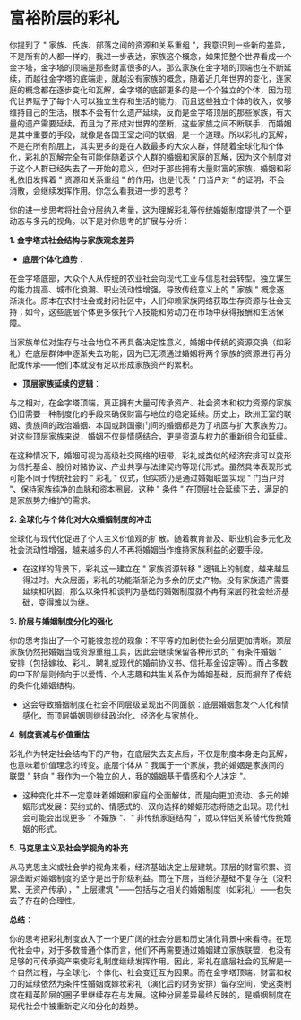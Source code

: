 # 富裕阶层的彩礼

你提到了 " 家族、氏族、部落之间的资源和关系重组 "，我意识到一些新的差异，不是所有的人都一样的，我进一步表达，家族这个概念，如果把整个世界看成一个金字塔，金字塔的顶端是那些财富很多的人，那么家族在金字塔的顶端也在不断延续，而越往金字塔的底端走，就越没有家族的概念，随着近几年世界的变化，连家庭的概念都在逐步变化和瓦解，金字塔的底部更多的是一个个独立的个体，因为现代世界赋予了每个人可以独立生存和生活的能力，而且这些独立个体的收入，仅够维持自己的生活，根本不会有什么遗产延续，反而是金字塔顶层的那些家族，有大量的遗产需要延续，而且为了形成对世界的垄断，这些家族之间不断联手，而婚姻是其中重要的手段，就像是各国王室之间的联姻，是一个道理。所以彩礼的瓦解，不是在所有阶层上，其实更多的是在人数最多的大众人群，伴随着全球化和个体化，彩礼的瓦解完全有可能伴随着这个人群的婚姻和家庭的瓦解，因为这个制度对于这个人群已经失去了一开始的意义，但对于那些拥有大量财富的家族，婚姻和彩礼依旧发挥着 " 资源和关系重组 " 的作用，也是代表 " 门当户对 " 的证明，不会消散，会继续发挥作用。你怎么看我进一步的思考？

你的进一步思考将社会分层纳入考量，这为理解彩礼等传统婚姻制度提供了一个更动态与多元的视角。以下是对你思考的扩展与分析：

**1. 金字塔式社会结构与家族观念差异**

- **底层个体化趋势**：

在金字塔底部，大众个人从传统的农业社会向现代工业与信息社会转型。独立谋生的能力提高、城市化浪潮、职业流动性增强，导致传统意义上的 " 家族 " 概念逐渐淡化。原本在农村社会或封闭社区中，人们仰赖家族网络获取生存资源与社会支持；如今，这些底层个体更多依托个人技能和劳动力在市场中获得报酬和生活保障。

当家族单位对生存与社会地位不再具备决定性意义，婚姻中传统的资源交换（如彩礼）在底层群体中逐渐失去功能，因为已无须通过婚姻将两个家族的资源进行再分配或传承——他们本就没有足以形成家族资产的累积。

- **顶层家族延续的逻辑**：

与之相对，在金字塔顶端，真正拥有大量可传承资产、社会资本和权力资源的家族仍旧需要一种制度化的手段来确保财富与地位的稳定延续。历史上，欧洲王室的联姻、贵族间的政治婚姻、本国或跨国豪门间的婚姻都是为了巩固与扩大家族势力。对这些顶层家族来说，婚姻不仅是情感结合，更是资源与权力的重新组合和延续。

在这种情况下，婚姻可视为高级社交网络的纽带，彩礼或类似的经济安排可以变形为信托基金、股份对赌协议、产业共享与法律契约等现代形式。虽然具体表现形式可能不同于传统社会的 " 彩礼 " 仪式，但实质仍是通过婚姻联盟实现 " 门当户对 "、保持家族纯净的血脉和资本圈层。这种 " 条件 " 在顶层社会延续下去，满足的是家族势力维护的需求。

**2. 全球化与个体化对大众婚姻制度的冲击**

全球化与现代化促进了个人主义价值观的扩散。随着教育普及、职业机会多元化及社会流动性增强，越来越多的人不再将婚姻当作维持家族利益的必要手段。

- 在这样的背景下，彩礼这一建立在 " 家族资源转移 " 逻辑上的制度，越来越显得过时。大众层面，彩礼的功能渐渐沦为多余的历史产物。没有家族遗产需要延续和巩固，那么以条件和谈判为基础的婚姻制度就不再有深层的社会经济基础，变得难以为继。

**3. 阶层与婚姻制度分化的强化**

你的思考指出了一个可能被忽视的现象：不平等的加剧使社会分层更加清晰。顶层家族仍然把婚姻当成资源重组工具，因此会继续保留各种形式的 " 有条件婚姻 " 安排（包括嫁妆、彩礼、聘礼或现代的婚前协议书、信托基金设定等）。而占多数的中下阶层则倾向于以爱情、个人志趣和共生关系作为婚姻基础，反而摒弃了传统的条件化婚姻结构。

- 这会导致婚姻制度在社会不同层级呈现出不同面貌：底层婚姻愈发个人化和情感化，而顶层婚姻则继续政治化、经济化与家族化。

**4. 制度衰减与价值重估**

彩礼作为特定社会结构下的产物，在底层失去支点后，不仅是制度本身走向瓦解，也意味着价值理念的转变。底层个体从 " 我属于一个家族，我的婚姻是家族间的联盟 " 转向 " 我作为一个独立的人，我的婚姻基于情感和个人决定 "。

- 这种变化并不一定意味着婚姻和家庭的全面解体，而是向更加流动、多元的婚姻形式发展：契约式的、情感式的、双向选择的婚姻形态将随之出现。现代社会可能会出现更多 " 不婚族 "、" 非传统家庭结构 "，或以伴侣关系替代传统婚姻的形式。

**5. 马克思主义及社会学视角的补充**

从马克思主义或社会学的视角来看，经济基础决定上层建筑。顶层的财富积累、资源垄断对婚姻制度的坚守是出于阶级利益。而在下层，当经济基础不复存在（没积累、无资产传承），" 上层建筑 "——包括与之相关的婚姻制度（如彩礼）——也失去了存在的合理性。

**总结**：

你的思考把彩礼制度放入了一个更广阔的社会分层和历史演化背景中来看待。在现代社会中，对于多数普通个体而言，他们不再需要通过婚姻建立家族联盟，也没有足够的可传承资产来使彩礼制度继续发挥作用。因此，彩礼在底层社会的瓦解是一个自然过程，与全球化、个体化、社会变迁互为因果。而在金字塔顶端，财富和权力的延续依然为条件性婚姻或嫁妆彩礼（演化后的财务安排）留存空间，使这类制度在精英阶层的圈子里继续存在与发展。这种分层差异最终反映的，是婚姻制度在现代社会中被重新定义和分化的趋势。
